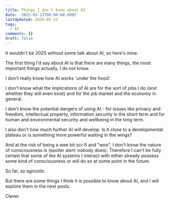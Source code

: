 ```yaml
---
title: Things I don't know about AI
date: '2025-05-13T00:00:00.000Z'
lastUpdated: 2024-05-22
tags:
  - AI
comments: {}
draft: false
---
```

It wouldn't be 2025 without some talk about AI, so here's mine.

<!--more-->

The first thing I'd say about AI is that there are many things, the most important things actually, I do not know.

I don't really know how AI works 'under the hood'.

I don't know what the implications of AI are for the sort of jobs I do (and whether they will even exist) and for the job market and the economy in general.

I don't know the potential dangers of using AI - for issues like privacy and freedom, intellectual property, information security in the short term and for human and environmental security and wellbeing in the long term.

I also don't how much further AI will develop. Is it close to a developmental plateau or is something more powerful waiting in the wings?

And at the risk of being a wee bit sci-fi and "woo", I don't know the nature of consciousness is (spoiler alert: nobody does). Therefore I can't be fully certain that some of the AI systems I interact with either already possess some kind of consciousness or will do so at some point in the future.

So far, so agnostic.

But there are some things I think it is possible to know about AI, and I will explore them in the next posts.

Clever
